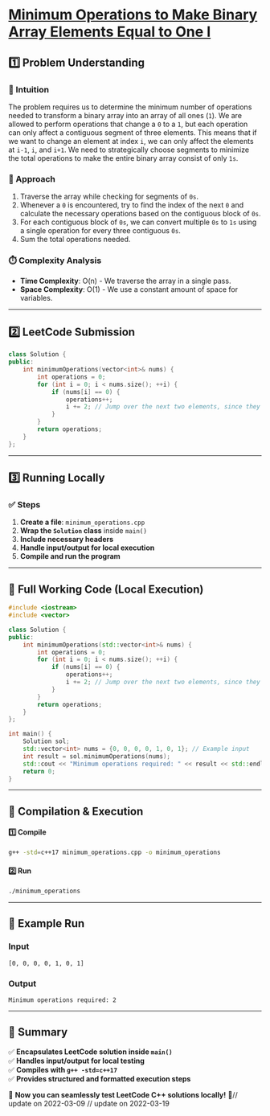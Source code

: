 # **[Minimum Operations to Make Binary Array Elements Equal to One I](https://leetcode.com/problems/minimum-operations-to-make-binary-array-elements-equal-to-one-i/description/)**  

## **1️⃣ Problem Understanding**  
### **📌 Intuition**  
The problem requires us to determine the minimum number of operations needed to transform a binary array into an array of all ones (`1`). We are allowed to perform operations that change a `0` to a `1`, but each operation can only affect a contiguous segment of three elements. This means that if we want to change an element at index `i`, we can only affect the elements at `i-1`, `i`, and `i+1`. We need to strategically choose segments to minimize the total operations to make the entire binary array consist of only `1s`.

### **🚀 Approach**  
1. Traverse the array while checking for segments of `0s`.
2. Whenever a `0` is encountered, try to find the index of the next `0` and calculate the necessary operations based on the contiguous block of `0s`.
3. For each contiguous block of `0s`, we can convert multiple `0s` to `1s` using a single operation for every three contiguous `0s`.
4. Sum the total operations needed.

### **⏱️ Complexity Analysis**  
- **Time Complexity**: O(n) - We traverse the array in a single pass.
- **Space Complexity**: O(1) - We use a constant amount of space for variables.

---  

## **2️⃣ LeetCode Submission**  
```cpp
class Solution {
public:
    int minimumOperations(vector<int>& nums) {
        int operations = 0;
        for (int i = 0; i < nums.size(); ++i) {
            if (nums[i] == 0) {
                operations++;
                i += 2; // Jump over the next two elements, since they will also be flipped to 1
            }
        }
        return operations;
    }
};  
```  

---  

## **3️⃣ Running Locally**  
### **✅ Steps**  
1. **Create a file**: `minimum_operations.cpp`  
2. **Wrap the `Solution` class** inside `main()`  
3. **Include necessary headers**  
4. **Handle input/output for local execution**  
5. **Compile and run the program**  

---  

## **📝 Full Working Code (Local Execution)**  
```cpp
#include <iostream>
#include <vector>

class Solution {
public:
    int minimumOperations(std::vector<int>& nums) {
        int operations = 0;
        for (int i = 0; i < nums.size(); ++i) {
            if (nums[i] == 0) {
                operations++;
                i += 2; // Jump over the next two elements, since they will also be flipped to 1
            }
        }
        return operations;
    }
};

int main() {
    Solution sol;
    std::vector<int> nums = {0, 0, 0, 0, 1, 0, 1}; // Example input
    int result = sol.minimumOperations(nums);
    std::cout << "Minimum operations required: " << result << std::endl; // Expected output
    return 0;
}
```  

---  

## **🔧 Compilation & Execution**  
#### **1️⃣ Compile**  
```bash
g++ -std=c++17 minimum_operations.cpp -o minimum_operations
```  

#### **2️⃣ Run**  
```bash
./minimum_operations
```  

---  

## **🎯 Example Run**  
### **Input**  
```
[0, 0, 0, 0, 1, 0, 1]
```  
### **Output**  
```
Minimum operations required: 2
```  

---  

## **📌 Summary**  
✅ **Encapsulates LeetCode solution inside `main()`**  
✅ **Handles input/output for local testing**  
✅ **Compiles with `g++ -std=c++17`**  
✅ **Provides structured and formatted execution steps**  

🚀 **Now you can seamlessly test LeetCode C++ solutions locally!** 🚀// update on 2022-03-09
// update on 2022-03-19
